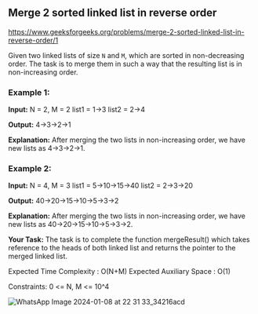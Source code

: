 ## Merge 2 sorted linked list in reverse order

https://www.geeksforgeeks.org/problems/merge-2-sorted-linked-list-in-reverse-order/1

Given two linked lists of size `N` and `M`, which are sorted in non-decreasing order. The task is to merge them in such a way that the resulting list is in non-increasing order.

### Example 1:

**Input:**
N = 2, M = 2
list1 = 1->3
list2 = 2->4

**Output:**
4->3->2->1

**Explanation:**
After merging the two lists in non-increasing order, we have new lists as 4->3->2->1.

### Example 2:

**Input:**
N = 4, M = 3
list1 = 5->10->15->40 
list2 = 2->3->20

**Output:**
40->20->15->10->5->3->2

**Explanation:**
After merging the two lists in non-increasing order, we have new lists as 40->20->15->10->5->3->2.

**Your Task:**
The task is to complete the function mergeResult() which takes reference to the heads of both linked list and returns the pointer to the merged linked list.

Expected Time Complexity : O(N+M)
Expected Auxiliary Space : O(1)

Constraints:
0 <= N, M <= 10^4

![WhatsApp Image 2024-01-08 at 22 31 33_34216acd](https://github.com/shanvii/DSA-GFG-Coding-questions/assets/81086303/51180a0f-98b5-44bc-9e21-aa04bcf1b5a5)
